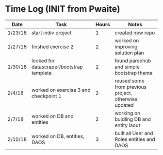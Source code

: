 # Time Log (INIT from Pwaite)

| Date | Task | Hours | Notes|
|------|------|-------|------|
|1/23/18|start indiv project|1|created new repo|
|1/27/18|finshed exercise 2|2|worked on improving solution plan|
|1/30/18|looked for datascraper/bootstrap templete|2|found parsehub and simple bootstrap theme|
|2/4/18|worked on exercise 3 and checkpoint 1|2|reused some from previous project, otherwise updated|
|2/7/18|worked on DB and entities|2|working on buidling DB and entity laout|
|2/10/18|worked on DB, entities, DAOS|3|built all User and Roles entities and DAOS|
